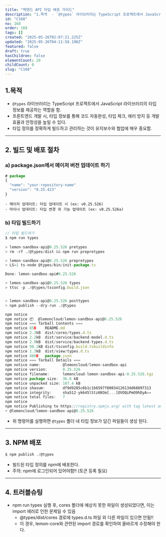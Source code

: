 ```yaml
---
title: "백엔드 API 타입 배포 가이드"
description: "1.목적  - `@types` 라이브러리는 TypeScript 프로젝트에서 JavaScript 라이브러리의 타입 정보를 제공하는 역할을 함. - 프론트엔드 개발 시, 타입 정보를 통해 코드 자동완성, 타입 체크, 에러 방지 등 개발 효율과 안정성을 높일 수 있다...."
id: "C168"
no: 168
order: 168
tags: []
created: "2025-05-26T02:07:21.225Z"
updated: "2025-05-26T04:11:58.190Z"
featured: false
draft: true
hasChildren: false
elementCount: 28
childCount: 0
slug: "C168"
---
```


## 1.목적

- `@types` 라이브러리는 TypeScript 프로젝트에서 JavaScript 라이브러리의 타입 정보를 제공하는 역할을 함.
- 프론트엔드 개발 시, 타입 정보를 통해 코드 자동완성, 타입 체크, 에러 방지 등 개발 효율과 안정성을 높일 수 있다.
- 타입 정의를 정확하게 빌드하고 관리하는 것이 유지보수와 협업에 매우 중요함.
---

## 2. 빌드 및 배포 절차

### a) package.json에서 메이저 버전 업데이트 하기

```javascript
# package
{
  "name": "your-repository-name"
  "version": "0.25.423"
}
```
    - 메이저 업데이트: 타입 업데이트 시 (ex: v0.25.526)
    - 마이너 업데이트: 타입 변경 외 기능 업데이트 (ex: v0.25.526a)


### b) 타입 빌드하기

```javascript
// 타입 빌드하기
$ npm run types
  
> lemon-sandbox-api@0.25.526 pretypes
> rm -rf ./@types/dist && npm run prepretypes

> lemon-sandbox-api@0.25.526 prepretypes
> LS=1 ts-node @types/bin/init-package.ts

Done: lemon-sandbox-api#0.25.526

> lemon-sandbox-api@0.25.526 types
> ttsc -p ./@types/tsconfig.build.json


> lemon-sandbox-api@0.25.526 posttypes
> npm publish --dry-run ./@types

npm notice 
npm notice 📦  @lemoncloud/lemon-sandbox-api@0.25.526
npm notice === Tarball Contents === 
npm notice 85B    README.md                      
npm notice 2.3kB  dist/cores/types.d.ts          
npm notice 2.2kB  dist/service/backend-model.d.ts
npm notice 2.9kB  dist/service/backend-types.d.ts
npm notice 98.1kB dist/tsconfig.build.tsbuildinfo
npm notice 1.3kB  dist/view/types.d.ts           
npm notice 466B   package.json                   
npm notice === Tarball Details === 
npm notice name:          @lemoncloud/lemon-sandbox-api            
npm notice version:       0.25.526                                 
npm notice filename:      lemoncloud-lemon-sandbox-api-0.25.526.tgz
npm notice package size:  36.6 kB                                  
npm notice unpacked size: 107.4 kB                                 
npm notice shasum:        df9d9285c6b1c1b6597f8003412613dd68897313 
npm notice integrity:     sha512-yk645lStz6N3m[...]OVOQiPmO9hDyA== 
npm notice total files:   7                                        
npm notice 
npm notice Publishing to https://registry.npmjs.org/ with tag latest and public access (dry-run)
+ @lemoncloud/lemon-sandbox-api@0.25.526
```
  - 위 명령어를 실행하면 `@types` 폴더 내 타입 정보가 담긴 파일들이 생성 된다.
---

## 3. NPM 배포

```javascript
$ npm publish ./@types
```
- 빌드된 타입 정의를 npm에 배포한다.
- 주의: npm에 로그인되어 있어야함!! (토큰 등록 필요)
---

## 4. 트러블슈팅

- npm run types 실행 후, cores 폴더에 예상치 못한 파일이 생성되었다면, 이는 import 에러로 인한 문제일 수 있음
  - @types/dist/cores 경로에 types.d.ts 파일 외 다른 파일이 있으면 안됨!!
  - 이 경우, lemon-core와 관련된 import 경로를 확인하여 올바르게 수정해야 한다.
